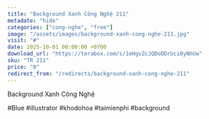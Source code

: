```yaml
---
title: "Background Xanh Công Nghệ 211"
metadate: "hide"
categories: ["cong-nghe", "free"]
image: "/assets/images/background-xanh-cong-nghe-211.jpg"
visit: "#"
date: 2025-10-01 00:00:00 +0700
download_url: "https://terabox.com/s/1eHgvZcJQDoDDrUci0yNhUw"
sku: "TR 211"
price: "0"
redirect_from: "/redirects/background-xanh-cong-nghe-211"
---
```

Background Xanh Công Nghệ

#Blue #illustrator #khodohoa #taimienphi #background
